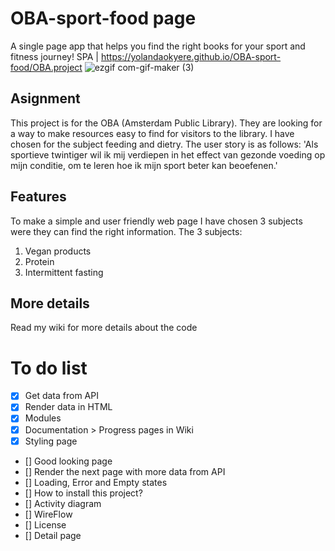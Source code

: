 # OBA-sport-food page 
A single page app that helps you find the right books for your sport and fitness journey!
SPA | https://yolandaokyere.github.io/OBA-sport-food/OBA.project
![ezgif com-gif-maker (3)](https://user-images.githubusercontent.com/97689634/158983113-446c609a-facc-404d-99f7-6d0cc5181b42.gif)

## Asignment
This project is for the OBA (Amsterdam Public Library). They are looking for a way to make resources easy to find for visitors to the library. 
I have chosen for the subject feeding and dietry.
The user story is as follows:
'Als sportieve twintiger wil ik mij verdiepen in het effect van gezonde voeding op mijn conditie, om te leren hoe ik mijn sport beter kan beoefenen.'

## Features 
To make a simple and user friendly web page I have chosen 3 subjects were they can find the right information. The 3 subjects:
1. Vegan products
2. Protein
3. Intermittent fasting

## More details
Read my wiki for more details about the code

# To do list
- [x] Get data from API
- [x] Render data in HTML
- [x] Modules
- [x] Documentation > Progress pages in Wiki
- [x] Styling page
- [] Good looking page
- [] Render the next page with more data from API
- [] Loading, Error and Empty states 
- [] How to install this project?
- [] Activity diagram
- [] WireFlow
- [] License
- [] Detail page
